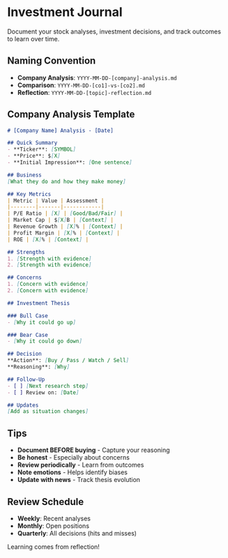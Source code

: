 # Investment Journal

Document your stock analyses, investment decisions, and track outcomes to learn over time.

## Naming Convention

- **Company Analysis**: `YYYY-MM-DD-[company]-analysis.md`
- **Comparison**: `YYYY-MM-DD-[co1]-vs-[co2].md`
- **Reflection**: `YYYY-MM-DD-[topic]-reflection.md`

## Company Analysis Template

```markdown
# [Company Name] Analysis - [Date]

## Quick Summary
- **Ticker**: [SYMBOL]
- **Price**: $[X]
- **Initial Impression**: [One sentence]

## Business
[What they do and how they make money]

## Key Metrics
| Metric | Value | Assessment |
|--------|-------|------------|
| P/E Ratio | [X] | [Good/Bad/Fair] |
| Market Cap | $[X]B | [Context] |
| Revenue Growth | [X]% | [Context] |
| Profit Margin | [X]% | [Context] |
| ROE | [X]% | [Context] |

## Strengths
1. [Strength with evidence]
2. [Strength with evidence]

## Concerns
1. [Concern with evidence]
2. [Concern with evidence]

## Investment Thesis

### Bull Case
- [Why it could go up]

### Bear Case
- [Why it could go down]

## Decision
**Action**: [Buy / Pass / Watch / Sell]  
**Reasoning**: [Why]

## Follow-Up
- [ ] [Next research step]
- [ ] Review on: [Date]

## Updates
[Add as situation changes]
```

## Tips

- **Document BEFORE buying** - Capture your reasoning
- **Be honest** - Especially about concerns
- **Review periodically** - Learn from outcomes
- **Note emotions** - Helps identify biases
- **Update with news** - Track thesis evolution

## Review Schedule

- **Weekly**: Recent analyses
- **Monthly**: Open positions
- **Quarterly**: All decisions (hits and misses)

Learning comes from reflection!
